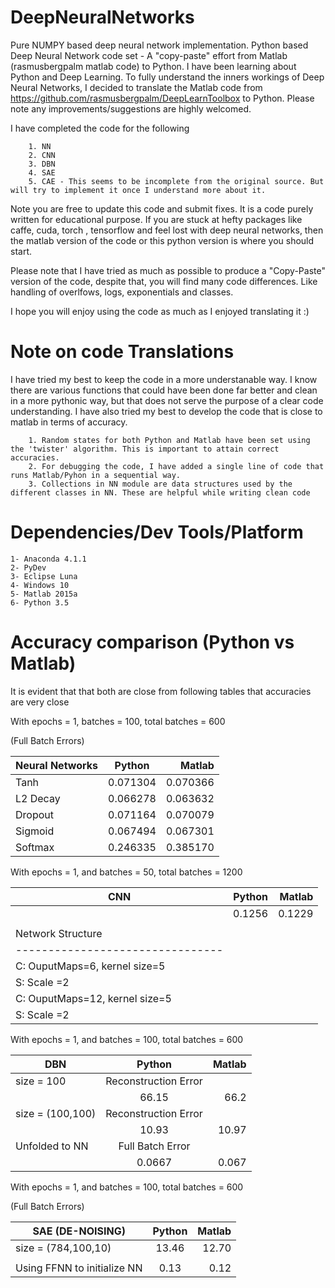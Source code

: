 # DeepNeuralNetworks
Pure NUMPY based deep neural network implementation.
Python based Deep Neural Network code set - A "copy-paste" effort from Matlab  (rasmusbergpalm matlab code) to Python.
I have been learning about Python and Deep Learning. To fully understand the inners workings of Deep Neural Networks, 
I decided to translate the Matlab code from https://github.com/rasmusbergpalm/DeepLearnToolbox to Python. Please note any
improvements/suggestions are highly welcomed.

I have completed the code for the following

		1. NN
		2. CNN
		3. DBN
		4. SAE
		5. CAE - This seems to be incomplete from the original source. But will try to implement it once I understand more about it.
		
Note you are free to update this code and submit fixes. It is a code purely written for educational purpose. 
If you are stuck at hefty packages like caffe, cuda, torch , tensorflow and feel lost with deep neural networks, 
then the matlab version of the code or this python version is where you should start.

Please note that I have tried as much as possible to produce a "Copy-Paste" version of the code, despite that, 
you will find many code differences. Like handling of overlfows, logs, exponentials and classes. 

I hope you will enjoy using the code as much as I enjoyed translating it :)

# Note on code Translations
I have tried my best to keep the code in a more understanable way. I know there are various functions that could have been done far better and clean in a more pythonic way, but that does not serve the purpose of a clear code understanding. I have also tried my best to develop the code that is close to matlab in terms of accuracy.

        1. Random states for both Python and Matlab have been set using the 'twister' algorithm. This is important to attain correct accuracies.	
        2. For debugging the code, I have added a single line of code that runs Matlab/Pyhon in a sequential way.
        3. Collections in NN module are data structures used by the different classes in NN. These are helpful while writing clean code
 	 
# Dependencies/Dev Tools/Platform
	1- Anaconda 4.1.1
	2- PyDev
	3- Eclipse Luna
	4- Windows 10
	5- Matlab 2015a
	6- Python 3.5

# Accuracy comparison (Python vs Matlab)
It is evident that that both are close from following tables that accuracies are very close


With epochs = 1,  batches = 100, total batches = 600

(Full Batch Errors) 

| Neural Networks        | Python          | Matlab   |
| ---------------------- |:---------------:| --------:|
| Tanh                   | 0.071304        | 0.070366 | 
| L2 Decay		         | 0.066278        | 0.063632 | 
| Dropout		         | 0.071164        | 0.070079 | 
| Sigmoid		         | 0.067494        | 0.067301 | 
| Softmax		         | 0.246335        | 0.385170 |


With epochs = 1,  and batches = 50, total batches = 1200  

| CNN                            | Python          | Matlab   |
| ------------------------------ |:---------------:| --------:|
| 				                 | 0.1256          | 0.1229   |
|                                |                            |
| Network Structure              | 
|--------------------------------|
| C: OuputMaps=6, kernel size=5  |
| S: Scale =2        			 |
| C: OuputMaps=12, kernel size=5 | 
| S: Scale =2                    |  

With epochs = 1,  and batches = 100, total batches = 600  

| DBN                            | Python        | Matlab     |
| ------------------------------ |:-------------:| ----------:|
| size = 100	                 |    Reconstruction Error    |	
|                                |  66.15        | 66.2       |
| size = (100,100)               |    Reconstruction Error    |
|                                |  10.93        | 10.97      | 
| Unfolded to NN                 |    Full Batch Error        |	 					             
|								 |	0.0667		 | 0.067      |	


With epochs = 1,  and batches = 100, total batches = 600  

(Full Batch Errors)

| SAE (DE-NOISING)               | Python        | Matlab     |
| ------------------------------ |:-------------:| ----------:|
| size = (784,100,10)            |  13.46        | 12.70	  |                                 
|							     |				 |			  |	    	 					             
| Using FFNN to initialize NN    |  0.13         | 0.12       |
	
